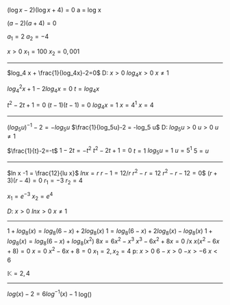 $(\log x-2)(\log x+4) = 0$
a = log x

$(a-2)(a+4)=0$

$a_1 = 2$
$a_2 = -4$


$x>0$
$x_1=100$ 
$x_2 = 0,001$


---


$log_4 x + \frac{1}{log_4x}-2=0$
D: $x > 0$
$log_4 x > 0$
$x \ne 1$

$log_4^2 x + 1 - 2log_4x = 0$
$t= log_4x$

$t^2 -2t + 1 = 0$
$(t-1)(t-1) = 0$
$log_4 x = 1$
$x =4^1$
$x = 4$

---


$(log_5 u)^{-1} -2 = -log_5 u$
$\frac{1}{log_5u}-2 = -log_5 u$
D: 
$log_5u > 0$
$u >0$
$u \ne 1$



$\frac{1}{t}-2=-t$
$1-2t=-t^2$
$t^2-2t+1=0$
$t=1$
$log_5u=1$
$u=5^1$
$5=u$

---


$ln x -1 = \frac{12}{lu x}$
$ln x = r$
$r-1=12/r$
$r^2-r=12$
$r^2-r-12=0$$
$(r+3)(r-4) = 0$
$r_1 = -3$
$r_2 = 4$

$x_1= e^{-3}$
$x_2=e^4$

$D:$
$x >0$
$lnx>0$
$x \ne 1$


---

$1+log_8(x)=log_8(6-x)+2log_8(x)$
$1=log_8(6-x)+2log_8(x) - log_8(x)$
$1+log_8(x) = log_8(6-x)+log_8(x^2)$
$8x=6x^2-x^3$
$x^3-6x^2+8x = 0$  /x
$x(x^2-6x+8) = 0$
$x = 0$
$x^2-6x+8 = 0$
$x_1 = 2, x_2 = 4$
p:
$x > 0$
$6-x > 0$
$-x > -6$
$x < 6$

$\mathbb{K} = {2,4}$


---

$log(x)-2 = 6log^{-1}(x)-1$
log()